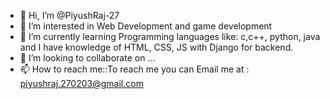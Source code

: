 - 👋 Hi, I’m @PiyushRaj-27
- 👀 I’m interested in Web Development and game development
- 🌱 I’m currently learning Programming languages like: c,c++, python, java and I have knowledge of HTML, CSS, JS with Django for backend.
- 💞️ I’m looking to collaborate on ...
- 📫 How to reach me::To reach me you can Email me at : piyushraj.270203@gmail.com

<!---
Mega-LeGenD/Mega-LeGenD is a ✨ special ✨ repository because its `README.md` (this file) appears on your GitHub profile.
You can click the Preview link to take a look at your changes.
--->
